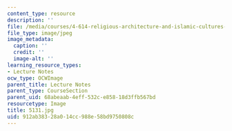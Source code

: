 ```yaml
---
content_type: resource
description: ''
file: /media/courses/4-614-religious-architecture-and-islamic-cultures-fall-2002/912ab38328a014cc988e58bd9750808c_5131.jpg
file_type: image/jpeg
image_metadata:
  caption: ''
  credit: ''
  image-alt: ''
learning_resource_types:
- Lecture Notes
ocw_type: OCWImage
parent_title: Lecture Notes
parent_type: CourseSection
parent_uid: 68abeaab-4eff-532c-e858-18d3ffb567bd
resourcetype: Image
title: 5131.jpg
uid: 912ab383-28a0-14cc-988e-58bd9750808c
---
```

